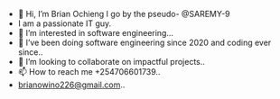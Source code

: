 - 👋 Hi, I’m Brian Ochieng
I go by the pseudo- @SAREMY-9
- I am a passionate IT guy.
- 👀 I’m interested in software engineering...
- 🌱 I’ve been doing software engineering since 2020 and coding ever since..
- 💞️ I’m looking to collaborate on impactful projects..
- 📫 How to reach me +254706601739..
- brianowino226@gmail.com..

<!---
SAREMY-9/SAREMY-9 is a ✨ special ✨ repository because its `README.md` (this file) appears on your GitHub profile.
You can click the Preview link to take a look at your changes.
--->
